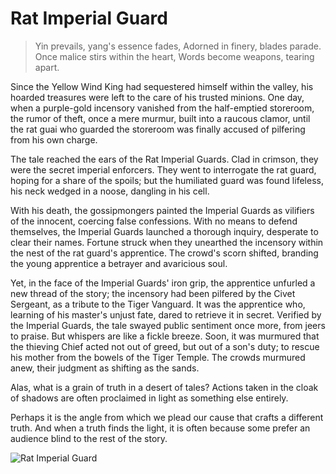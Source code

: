 # Rat Imperial Guard

> Yin prevails, yang's essence fades,
> Adorned in finery, blades parade.
> Once malice stirs within the heart,
> Words become weapons, tearing apart.

Since the Yellow Wind King had sequestered himself within the valley, his
hoarded treasures were left to the care of his trusted minions. One day,
when a purple-gold incensory vanished from the half-emptied storeroom,
the rumor of theft, once a mere murmur, built into a raucous clamor, until
the rat guai who guarded the storeroom was finally accused of pilfering
from his own charge.

The tale reached the ears of the Rat Imperial Guards. Clad in crimson, they
were the secret imperial enforcers. They went to interrogate the rat guard,
hoping for a share of the spoils; but the humiliated guard was found
lifeless, his neck wedged in a noose, dangling in his cell.

With his death, the gossipmongers painted the Imperial Guards as vilifiers
of the innocent, coercing false confessions. With no means to defend
themselves, the Imperial Guards launched a thorough inquiry, desperate
to clear their names. Fortune struck when they unearthed the incensory
within the nest of the rat guard's apprentice. The crowd's scorn shifted,
branding the young apprentice a betrayer and avaricious soul.

Yet, in the face of the Imperial Guards' iron grip, the apprentice unfurled a
new thread of the story; the incensory had been pilfered by the Civet
Sergeant, as a tribute to the Tiger Vanguard. It was the apprentice who,
learning of his master's unjust fate, dared to retrieve it in secret. Verified
by the Imperial Guards, the tale swayed public sentiment once more, from
jeers to praise. But whispers are like a fickle breeze. Soon, it was murmured
that the thieving Chief acted not out of greed, but out of a son's duty; to
rescue his mother from the bowels of the Tiger Temple. The crowds
murmured anew, their judgment as shifting as the sands.

Alas, what is a grain of truth in a desert of tales? Actions taken in the cloak
of shadows are often proclaimed in light as something else entirely.

Perhaps it is the angle from which we plead our cause that crafts a
different truth. And when a truth finds the light, it is often because some
prefer an audience blind to the rest of the story.


![Rat Imperial Guard](/image-20240825225156758.png)